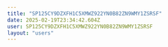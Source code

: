 ```yaml
---
title: "SP125CY9DZXFH1C5XMWZ922YN0B82ZN9WMY1ZSRSF"
date: 2025-02-19T23:34:42.604Z
user: SP125CY9DZXFH1C5XMWZ922YN0B82ZN9WMY1ZSRSF
layout: "users"
---
```

    